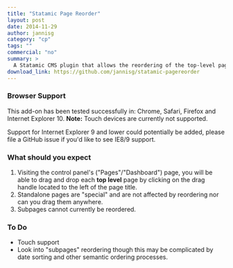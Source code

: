 ```yaml
---
title: "Statamic Page Reorder"
layout: post
date: 2014-11-29
author: jannisg
category: "cp"
tags: ""
commercial: "no"
summary: >
  A Statamic CMS plugin that allows the reordering of the top-level pages in the admin's dashboard view using simple drag and   drop sorting.
download_link: https://github.com/jannisg/statamic-pagereorder
---
```

### Browser Support

This add-on has been tested successfully in: Chrome, Safari, Firefox and Internet Explorer 10.
**Note:** Touch devices are currently not supported.

Support for Internet Explorer 9 and lower could potentially be added, please file a GitHub issue if you'd like to see IE8/9 support.

### What should you expect

1. Visiting the control panel's ("Pages"/"Dashboard") page, you will be able to drag and drop each **top level** page by clicking on the drag handle located to the left of the page title.
2. Standalone pages are "special" and are not affected by reordering nor can you drag them anywhere.
3. Subpages cannot currently be reordered.

### To Do

- Touch support
- Look into "subpages" reordering though this may be complicated by date sorting and other semantic ordering processes.
